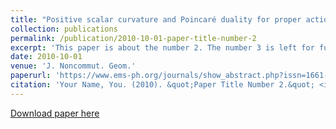 ```yaml
---
title: "Positive scalar curvature and Poincaré duality for proper actions"
collection: publications
permalink: /publication/2010-10-01-paper-title-number-2
excerpt: 'This paper is about the number 2. The number 3 is left for future work.'
date: 2010-10-01
venue: 'J. Noncommut. Geom.'
paperurl: 'https://www.ems-ph.org/journals/show_abstract.php?issn=1661-6952&vol=13&iss=4&rank=5'
citation: 'Your Name, You. (2010). &quot;Paper Title Number 2.&quot; <i>Journal 1</i>. 1(2).'
---
```


[Download paper here](https://www.ems-ph.org/journals/show_abstract.php?issn=1661-6952&vol=13&iss=4&rank=5)